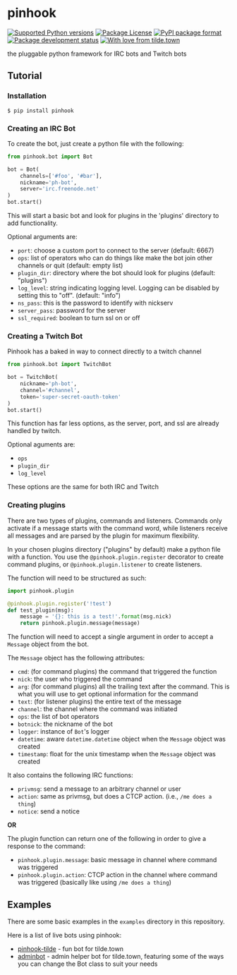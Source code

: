 # pinhook
[![Supported Python versions](https://img.shields.io/pypi/pyversions/pinhook.svg)](https://pypi.org/project/pinhook) [![Package License](https://img.shields.io/pypi/l/pinhook.svg)](https://github.com/archangelic/pinhook/blob/master/LICENSE) [![PyPI package format](https://img.shields.io/pypi/format/pinhook.svg)](https://pypi.org/project/pinhook) [![Package development status](https://img.shields.io/pypi/status/pinhook.svg)](https://pypi.org/project/pinhook) [![With love from tilde.town](https://img.shields.io/badge/with%20love%20from-tilde%20town-e0b0ff.svg)](https://tilde.town)

the pluggable python framework for IRC bots and Twitch bots

## Tutorial
### Installation
```
$ pip install pinhook
```

### Creating an IRC Bot
To create the bot, just create a python file with the following:

```python
from pinhook.bot import Bot

bot = Bot(
    channels=['#foo', '#bar'],
    nickname='ph-bot',
    server='irc.freenode.net'
)
bot.start()
```

This will start a basic bot and look for plugins in the 'plugins' directory to add functionality.

Optional arguments are:
* `port`: choose a custom port to connect to the server (default: 6667)
* `ops`: list of operators who can do things like make the bot join other channels or quit (default: empty list)
* `plugin_dir`: directory where the bot should look for plugins (default: "plugins")
* `log_level`: string indicating logging level. Logging can be disabled by setting this to "off". (default: "info")
* `ns_pass`: this is the password to identify with nickserv
* `server_pass`: password for the server
* `ssl_required`: boolean to turn ssl on or off

### Creating a Twitch Bot
Pinhook has a baked in way to connect directly to a twitch channel

```python
from pinhook.bot import TwitchBot

bot = TwitchBot(
    nickname='ph-bot',
    channel='#channel',
    token='super-secret-oauth-token'
)
bot.start()
```
This function has far less options, as the server, port, and ssl are already handled by twitch.

Optional aguments are:
* `ops`
* `plugin_dir`
* `log_level`

These options are the same for both IRC and Twitch

### Creating plugins
There are two types of plugins, commands and listeners. Commands only activate if a message starts with the command word, while listeners receive all messages and are parsed by the plugin for maximum flexibility.

In your chosen plugins directory ("plugins" by default) make a python file with a function. You use the `@pinhook.plugin.register` decorator to create command plugins, or `@pinhook.plugin.listener` to create listeners.

The function will need to be structured as such:
```python
import pinhook.plugin

@pinhook.plugin.register('!test')
def test_plugin(msg):
    message = '{}: this is a test!'.format(msg.nick)
    return pinhook.plugin.message(message)
```

The function will need to accept a single argument in order to accept a `Message` object from the bot.

The `Message` object has the following attributes:
* `cmd`: (for command plugins) the command that triggered the function
* `nick`: the user who triggered the command
* `arg`: (for command plugins) all the trailing text after the command. This is what you will use to get optional information for the command
* `text`: (for listener plugins) the entire text of the message
* `channel`: the channel where the command was initiated
* `ops`: the list of bot operators
* `botnick`: the nickname of the bot
* `logger`: instance of `Bot`'s logger
* `datetime`: aware `datetime.datetime` object when the `Message` object was created
* `timestamp`: float for the unix timestamp when the `Message` object was created

It also contains the following IRC functions:
* `privmsg`: send a message to an arbitrary channel or user
* `action`: same as privmsg, but does a CTCP action. (i.e., `/me does a thing`)
* `notice`: send a notice

**OR**

The plugin function can return one of the following in order to give a response to the command:
* `pinhook.plugin.message`: basic message in channel where command was triggered
* `pinhook.plugin.action`: CTCP action in the channel where command was triggered (basically like using `/me does a thing`)

## Examples
There are some basic examples in the `examples` directory in this repository.

Here is a list of live bots using pinhook:
* [pinhook-tilde](https://github.com/archangelic/pinhook-tilde) - fun bot for tilde.town
* [adminbot](https://github.com/tildetown/adminbot) - admin helper bot for tilde.town, featuring some of the ways you can change the Bot class to suit your needs
